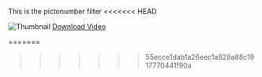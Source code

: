This is the pictonumber filter
<<<<<<< HEAD

![Thumbnail](D:\pictonumber\examples\Magaru\screenshots\frame_o.jpg)
[Download Video](D:\pictonumber\examples\Magaru\video.mp4)

=======
>>>>>>> 55ecce1dab1a26eec1a828a88c1917770441f90a

